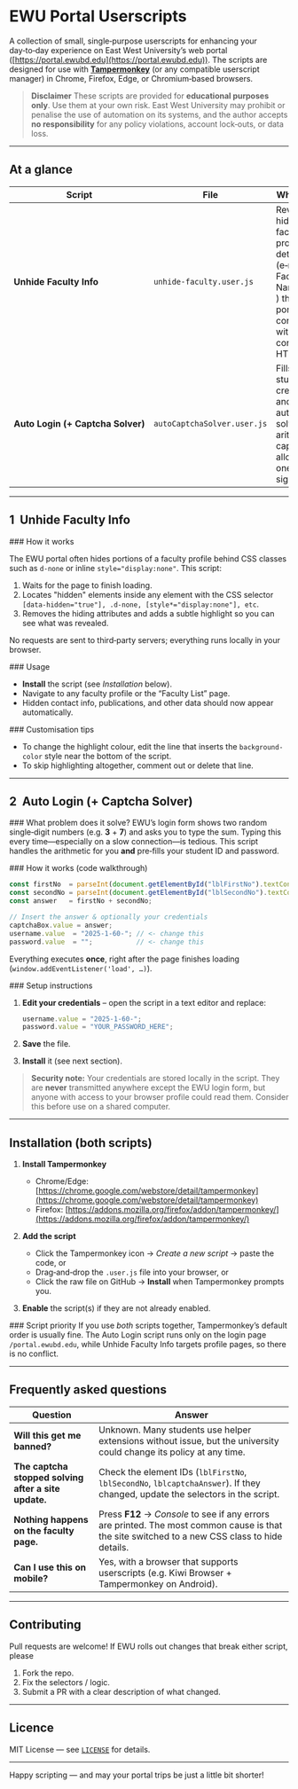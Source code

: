 # EWU Portal Userscripts

A collection of small, single‑purpose userscripts for enhancing your day‑to‑day experience on East West University’s web portal ([https://portal.ewubd.edu](https://portal.ewubd.edu)). The scripts are designed for use with **[Tampermonkey](https://www.tampermonkey.net/)** (or any compatible userscript manager) in Chrome, Firefox, Edge, or Chromium‑based browsers.

> **Disclaimer**
> These scripts are provided for **educational purposes only**.
> Use them at your own risk. East West University may prohibit or penalise the use of automation on its systems, and the author accepts **no responsibility** for any policy violations, account lock‑outs, or data loss.

---

## At a glance

| Script                            | File                         | What it does                                                                                                                                     |
| --------------------------------- | ---------------------------- | ------------------------------------------------------------------------------------------------------------------------------------------------ |
| **Unhide Faculty Info**           | `unhide‑faculty.user.js`     | Reveals hidden faculty profile details (e‑mail, Faculty Name, initial, ) that the portal conceals with CSS or conditional HTML. |
| **Auto Login (+ Captcha Solver)** | `autoCaptchaSolver.user.js` | Fills in your student credentials and automatically solves the arithmetic captcha, allowing one‑click sign‑in.          |

---

## 1  Unhide Faculty Info

\### How it works

The EWU portal often hides portions of a faculty profile behind CSS classes such as `d‑none` or inline `style="display:none"`. This script:

1. Waits for the page to finish loading.
2. Locates "hidden" elements inside any element with the CSS selector `[data-hidden="true"], .d-none, [style*="display:none"], etc`.
3. Removes the hiding attributes and adds a subtle highlight so you can see what was revealed.

No requests are sent to third‑party servers; everything runs locally in your browser.

\### Usage

* **Install** the script (see *Installation* below).
* Navigate to any faculty profile or the “Faculty List” page.
* Hidden contact info, publications, and other data should now appear automatically.

\### Customisation tips

* To change the highlight colour, edit the line that inserts the `background-color` style near the bottom of the script.
* To skip highlighting altogether, comment out or delete that line.

---

## 2  Auto Login (+ Captcha Solver)

\### What problem does it solve?
EWU’s login form shows two random single‑digit numbers (e.g. **3** + **7**) and asks you to type the sum. Typing this every time—especially on a slow connection—is tedious. This script handles the arithmetic for you **and** pre‑fills your student ID and password.

\### How it works (code walkthrough)

```javascript
const firstNo  = parseInt(document.getElementById("lblFirstNo").textContent.trim());
const secondNo = parseInt(document.getElementById("lblSecondNo").textContent.trim());
const answer   = firstNo + secondNo;

// Insert the answer & optionally your credentials
captchaBox.value = answer;
username.value  = "2025-1-60-"; // <- change this
password.value  = "";           // <- change this
```

Everything executes **once**, right after the page finishes loading (`window.addEventListener('load', …)`).

\### Setup instructions

1. **Edit your credentials** – open the script in a text editor and replace:

   ```javascript
   username.value = "2025-1-60-";
   password.value = "YOUR_PASSWORD_HERE";
   ```
2. **Save** the file.
3. **Install** it (see next section).

> **Security note:** Your credentials are stored locally in the script.
> They are **never** transmitted anywhere except the EWU login form, but anyone with access to your browser profile could read them. Consider this before use on a shared computer.

---

## Installation (both scripts)

1. **Install Tampermonkey**

   * Chrome/Edge: [https://chrome.google.com/webstore/detail/tampermonkey](https://chrome.google.com/webstore/detail/tampermonkey)
   * Firefox: [https://addons.mozilla.org/firefox/addon/tampermonkey/](https://addons.mozilla.org/firefox/addon/tampermonkey/)
2. **Add the script**

   * Click the Tampermonkey icon → *Create a new script* → paste the code, or
   * Drag‑and‑drop the `.user.js` file into your browser, or
   * Click the raw file on GitHub → **Install** when Tampermonkey prompts you.
3. **Enable** the script(s) if they are not already enabled.

\### Script priority
If you use *both* scripts together, Tampermonkey’s default order is usually fine. The Auto Login script runs only on the login page `/portal.ewubd.edu`, while Unhide Faculty Info targets profile pages, so there is no conflict.

---

## Frequently asked questions

| Question                                             | Answer                                                                                                                                          |
| ---------------------------------------------------- | ----------------------------------------------------------------------------------------------------------------------------------------------- |
| **Will this get me banned?**                         | Unknown. Many students use helper extensions without issue, but the university could change its policy at any time.                             |
| **The captcha stopped solving after a site update.** | Check the element IDs (`lblFirstNo`, `lblSecondNo`, `lblcaptchaAnswer`). If they changed, update the selectors in the script.                   |
| **Nothing happens on the faculty page.**             | Press **F12** → *Console* to see if any errors are printed. The most common cause is that the site switched to a new CSS class to hide details. |
| **Can I use this on mobile?**                        | Yes, with a browser that supports userscripts (e.g. Kiwi Browser + Tampermonkey on Android).                                                    |

---

## Contributing

Pull requests are welcome! If EWU rolls out changes that break either script, please

1. Fork the repo.
2. Fix the selectors / logic.
3. Submit a PR with a clear description of what changed.

---

## Licence

MIT License — see [`LICENSE`](LICENSE) for details.

---

Happy scripting — and may your portal trips be just a little bit shorter!
